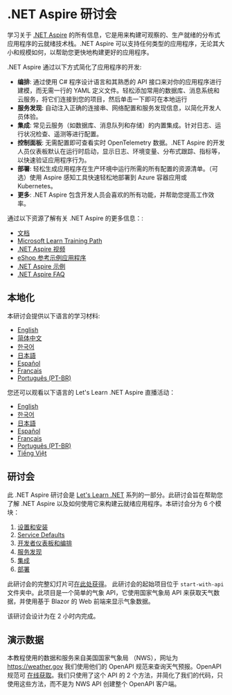 ﻿# .NET Aspire 研讨会

学习关于 [.NET Aspire](https://learn.microsoft.com/dotnet/aspire/) 的所有信息，它是用来构建可观察的、生产就绪的分布式应用程序的云就绪技术栈。.NET Aspire 可以支持任何类型的应用程序，无论其大小和规模如何，以帮助您更快地构建更好的应用程序。

.NET Aspire 通过以下方式简化了应用程序的开发:

- **编排**: 通过使用 C# 程序设计语言和其熟悉的 API 接口来对你的应用程序进行建模，而无需一行的 YAML 定义文件。轻松添加常用的数据库、消息系统和云服务，将它们连接到您的项目，然后单击一下即可在本地运行 
- **服务发现**: 自动注入正确的连接串、网络配置和服务发现信息，以简化开发人员体验。
- **集成**: 常见云服务（如数据库、消息队列和存储）的内置集成。针对日志、运行状况检查、遥测等进行配置。
- **控制面板**: 无需配置即可查看实时 OpenTelemetry 数据。.NET Aspire 的开发人员仪表板默认在运行时启动，显示日志、环境变量、分布式跟踪、指标等，以快速验证应用程序行为。
- **部署**: 轻松生成应用程序在生产环境中运行所需的所有配置的资源清单。（可选）使用 Aspire 感知工具快速轻松地部署到 Azure 容器应用或 Kubernetes。
- **更多**: .NET Aspire 包含开发人员会喜欢的所有功能，并帮助您提高工作效率。

通过以下资源了解有关 .NET Aspire 的更多信息：:
- [文档](https://learn.microsoft.com/dotnet/aspire)
- [Microsoft Learn Training Path](https://learn.microsoft.com/training/paths/dotnet-aspire/)
- [.NET Aspire 视频](https://aka.ms/aspire/videos)
- [eShop 参考示例应用程序](https://github.com/dotnet/eshop)
- [.NET Aspire 示例](https://learn.microsoft.com/samples/browse/?expanded=dotnet&products=dotnet-aspire)
- [.NET Aspire FAQ](https://learn.microsoft.com/dotnet/aspire/reference/aspire-faq)

## 本地化

本研讨会提供以下语言的学习材料:

- [English](./README.md)
- [简体中文](./README.zh-cn.md)
- [한국어](./README.ko.md)
- [日本語](./README.jp.md)
- [Español](./README.es.md)
- [Français](./README.fr.md)
- [Português (PT-BR)](./README.pt-br.md)

您还可以观看以下语言的 Let's Learn .NET Aspire 直播活动：

- [English](https://www.youtube.com/watch?v=8i3FaHChh20)
- [한국어](https://www.youtube.com/watch?v=rTpNgMaVM6g)
- [日本語](https://www.youtube.com/watch?v=Cm7mqHZJIgc)
- [Español](https://www.youtube.com/watch?v=dd1Mc5bQZSo)
- [Français](https://www.youtube.com/watch?v=jJiqqVPDN4w)
- [Português (PT-BR)](https://www.youtube.com/watch?v=PUCU9ZOOgQ8)
- [Tiếng Việt](https://www.youtube.com/watch?v=48CWnYfTZhk)

## 研讨会

此 .NET Aspire 研讨会是 [Let's Learn .NET](https://aka.ms/letslearndotnet) 系列的一部分。此研讨会旨在帮助您了解 .NET Aspire 以及如何使用它来构建云就绪应用程序。本研讨会分为 6 个模块：

1. [设置和安装](./workshop/1-setup.md)
2. [Service Defaults](./workshop/2-servicedefaults.md)
3. [开发者仪表板和编排](./workshop/3-dashboard-apphost.md)
4. [服务发现](./workshop/4-servicediscovery.md)
5. [集成](./workshop/5-integrations.md)
6. [部署](./workshop/6-deployment.md)

此研讨会的完整幻灯片可[在此处获得](./workshop/AspireWorkshop.pptx)。
此研讨会的起始项目位于 `start-with-api` 文件夹中。此项目是一个简单的气象 API，它使用国家气象局 API 来获取天气数据，并使用基于 Blazor 的 Web 前端来显示气象数据。

该研讨会设计为在 2 小时内完成。

## 演示数据

本教程使用的数据和服务来自美国国家气象局 （NWS），网址为 https://weather.gov 我们使用他们的 OpenAPI 规范来查询天气预报。OpenAPI 规范可 [在线获取](https://www.weather.gov/documentation/services-web-api)。我们只使用了这个 API 的 2 个方法，并简化了我们的代码，只使用这些方法，而不是为 NWS API 创建整个 OpenAPI 客户端。


